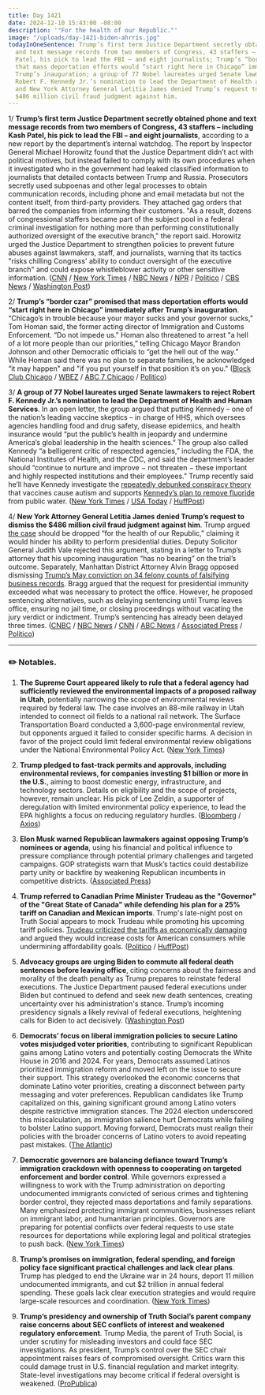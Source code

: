 ```yaml
---
title: Day 1421
date: 2024-12-10 15:43:00 -08:00
description: '"For the health of our Republic."'
image: "/uploads/day-1421-biden-ahrris.jpg"
todayInOneSentence: Trump’s first term Justice Department secretly obtained phone
  and text message records from two members of Congress, 43 staffers – including Kash
  Patel, his pick to lead the FBI – and eight journalists; Trump’s “border czar” promised
  that mass deportation efforts would “start right here in Chicago” immediately after
  Trump’s inauguration; a group of 77 Nobel laureates urged Senate lawmakers to reject
  Robert F. Kennedy Jr.’s nomination to lead the Department of Health and Human Services;
  and New York Attorney General Letitia James denied Trump’s request to dismiss the
  $486 million civil fraud judgment against him.
---
```


1/ **Trump’s first term Justice Department secretly obtained phone and text message records from two members of Congress, 43 staffers – including Kash Patel, his pick to lead the FBI – and eight journalists**, according to a new report by the department’s internal watchdog. The report by Inspector General Michael Horowitz found that the Justice Department didn’t act with political motives, but instead failed to comply with its own procedures when it investigated who in the government had leaked classified information to journalists that detailed contacts between Trump and Russia. Prosecutors secretly used subpoenas and other legal processes to obtain communication records, including phone and email metadata but not the content itself, from third-party providers. They attached gag orders that barred the companies from informing their customers. "As a result, dozens of congressional staffers became part of the subject pool in a federal criminal investigation for nothing more than performing constitutionally authorized oversight of the executive branch," the report said. Horowitz urged the Justice Department to strengthen policies to prevent future abuses against lawmakers, staff, and journalists, warning that its tactics "risks chilling Congress' ability to conduct oversight of the executive branch" and could expose whistleblower activity or other sensitive information. ([CNN](https://www.cnn.com/2024/12/10/politics/justice-department-spying-congress-patel-trump-ig-report) / [New York Times](https://www.nytimes.com/2024/12/10/us/politics/trump-leaks-investigation-congress-justice-department.html) / [NBC News](https://www.nbcnews.com/politics/justice-department/trumps-doj-secretly-obtained-phone-text-message-logs-43-congressional-rcna183610) / [NPR](https://www.npr.org/2024/12/10/g-s1-37644/justice-department-subpoenae-trump) / [Politico](https://www.politico.com/news/2024/12/10/doj-inspector-general-leak-investigation-report-00193464) / [CBS News](https://www.cbsnews.com/news/justice-department-congress-leak-investigations-inspector-general/) / [Washington Post](https://www.washingtonpost.com/national-security/2024/12/10/justice-department-communications-seizures-inspector-general/))

2/ **Trump’s “border czar” promised that mass deportation efforts would “start right here in Chicago” immediately after Trump’s inauguration**. “Chicago’s in trouble because your mayor sucks and your governor sucks,” Tom Homan said, the former acting director of Immigration and Customs Enforcement. “Do not impede us." Homan also threatened to arrest "a hell of a lot more people than our priorities,” telling Chicago Mayor Brandon Johnson and other Democratic officials to “get the hell out of the way.” While Homan said there was no plan to separate families, he acknowledged “it may happen" and "if you put yourself in that position it’s on you." ([Block Club Chicago](https://blockclubchicago.org/2024/12/10/mass-deportations-will-start-right-here-in-chicago-trumps-border-czar-says/) / [WBEZ](https://www.wbez.org/immigration/2024/12/10/border-czar-tom-homan-donald-trump-chicago-pritzker-brandon-johnson-immigration) / [ABC 7 Chicago](https://abc7chicago.com/post/donald-trump-immigration-incoming-border-czar-tom-homan-promises-mass-deportation-says-hell-start-chicago-migrants/15633535/) / [Politico](https://www.politico.com/live-updates/2024/12/09/congress/border-czars-tough-talk-00193416))

3/ **A group of 77 Nobel laureates urged Senate lawmakers to reject Robert F. Kennedy Jr.’s nomination to lead the Department of Health and Human Services**. In an open letter, the group argued that putting Kennedy – one of the nation’s leading vaccine skeptics –  in charge of HHS, which oversees agencies handling food and drug safety, disease epidemics, and health insurance would “put the public’s health in jeopardy and undermine America’s global leadership in the health sciences.” The group also called Kennedy “a belligerent critic of respected agencies,” including the FDA, the National Institutes of Health, and the CDC, and said the department’s leader should “continue to nurture and improve − not threaten − these important and highly respected institutions and their employees.” Trump recently said he’ll have Kennedy investigate the [repeatedly debunked conspiracy theory](https://whatthefuckjusthappenedtoday.com/2024/12/09/day-1420/#4-trump-plans-to-have-robert-f-kenne) that vaccines cause autism and supports [Kennedy’s plan to remove fluoride](https://whatthefuckjusthappenedtoday.com/2024/11/04/day-1385/#4-trump-didn%E2%80%99t-rule-out-banning-vacc) from public water. ([New York Times](https://www.nytimes.com/2024/12/09/health/kennedy-hhs-nobel-laureates.html) / [USA Today](https://www.usatoday.com/story/news/politics/elections/2024/12/10/nobel-prize-winners-rfk-nomination-vaccines/76885214007/) / [HuffPost](https://www.huffpost.com/entry/nobel-laureates-letter-senate_n_6757d39ee4b0012be3fdf074))

4/ **New York Attorney General Letitia James denied Trump’s request to dismiss the $486 million civil fraud judgment against him**. Trump argued [the case](https://whatthefuckjusthappenedtoday.com/2024/02/20/day-1127/#5-a-manhattan-judge-ordered-trump-to) should be dropped “for the health of our Republic,” claiming it would hinder his ability to perform presidential duties. Deputy Solicitor General Judith Vale rejected this argument, stating in a letter to Trump’s attorney that his upcoming inauguration “has no bearing” on the trial’s outcome. Separately, Manhattan District Attorney Alvin Bragg opposed dismissing [Trump’s May conviction on 34 felony counts of falsifying business records](https://whatthefuckjusthappenedtoday.com/2024/05/30/day-1227/#1-trump-a-former-u-s-president-and-t). Bragg argued that the request for presidential immunity exceeded what was necessary to protect the office. However, he proposed sentencing alternatives, such as delaying sentencing until Trump leaves office, ensuring no jail time, or closing proceedings without vacating the jury verdict or indictment. Trump’s sentencing has already been delayed three times. ([CNBC](https://www.cnbc.com/2024/12/10/trump-ny-ag-business-fraud-case.html) / [NBC News](https://www.nbcnews.com/politics/donald-trump/ny-attorney-general-refuses-drop-486-million-judgment-trump-rcna183603) / [CNN](https://www.cnn.com/2024/12/10/politics/trump-hush-money-business-fraud-new-york/index.html) / [ABC News](https://abcnews.go.com/US/trumps-hush-money-conviction-stand-manhattan-da-argues/story?id=116614131) / [Associated Press](https://apnews.com/article/donald-trump-manhattan-da-hush-money-stormy-daniels-f4405fbd1b0c769a7f98c40aa892d94c) / [Politico](https://www.politico.com/news/2024/12/10/bragg-trump-hush-money-verdict-election-000314))

---

### ✏️ Notables.

1. **The Supreme Court appeared likely to rule that a federal agency had sufficiently reviewed the environmental impacts of a proposed railway in Utah**, potentially narrowing the scope of environmental reviews required by federal law. The case involves an 88-mile railway in Utah intended to connect oil fields to a national rail network. The Surface Transportation Board conducted a 3,600-page environmental review, but opponents argued it failed to consider specific harms. A decision in favor of the project could limit federal environmental review obligations under the National Environmental Policy Act. ([New York Times](https://www.nytimes.com/2024/12/10/us/politics/supreme-court-environmental-reviews.html))

2. **Trump pledged to fast-track permits and approvals, including environmental reviews, for companies investing $1 billion or more in the U.S.**, aiming to boost domestic energy, infrastructure, and technology sectors. Details on eligibility and the scope of projects, however, remain unclear. His pick of Lee Zeldin, a supporter of deregulation with limited environmental policy experience, to lead the EPA highlights a focus on reducing regulatory hurdles. ([Bloomberg](https://www.bloomberg.com/news/articles/2024-12-10/trump-expedited-permits-for-anyone-investing-1b-or-more-in-us) / [Axios](https://www.axios.com/2024/12/10/trump-expedited-permits-1-billion-environment))

3. **Elon Musk warned Republican lawmakers against opposing Trump’s nominees or agenda**, using his financial and political influence to pressure compliance through potential primary challenges and targeted campaigns. GOP strategists warn that Musk’s tactics could destabilize party unity or backfire by weakening Republican incumbents in competitive districts. ([Associated Press](https://apnews.com/article/elon-musk-politics-trump-7e26c829af224a1f9d67c27cea085e68))

4. **Trump referred to Canadian Prime Minister Trudeau as the "Governor" of the "Great State of Canada" while defending his plan for a 25% tariff on Canadian and Mexican imports**. Trump's late-night post on Truth Social appears to mock Trudeau while promoting his upcoming tariff policies. [Trudeau criticized the tariffs as economically damaging](https://whatthefuckjusthappenedtoday.com/2024/12/03/day-1414/#4-trump-%E2%80%9Cjoked%E2%80%9D-to-prime-minister-ju) and argued they would increase costs for American consumers while undermining affordability goals. ([Politico](https://www.politico.com/live-updates/2024/12/10/congress/trump-calls-trudeau-governor-of-the-great-state-of-canada-in-overnight-posts-00193442) / [HuffPost](https://www.huffpost.com/entry/donald-trump-mocks-trudeau-after-tariffs-comments_n_6758133ee4b05d8c06f5d631))

5. **Advocacy groups are urging Biden to commute all federal death sentences before leaving office**, citing concerns about the fairness and morality of the death penalty as Trump prepares to reinstate federal executions. The Justice Department paused federal executions under Biden but continued to defend and seek new death sentences, creating uncertainty over his administration's stance. Trump’s incoming presidency signals a likely revival of federal executions, heightening calls for Biden to act decisively. ([Washington Post](https://www.washingtonpost.com/national-security/2024/12/09/biden-death-row-commute-catholic-trump/))

6. **Democrats’ focus on liberal immigration policies to secure Latino votes misjudged voter priorities**, contributing to significant Republican gains among Latino voters and potentially costing Democrats the White House in 2016 and 2024. For years, Democrats assumed Latinos prioritized immigration reform and moved left on the issue to secure their support. This strategy overlooked the economic concerns that dominate Latino voter priorities, creating a disconnect between party messaging and voter preferences. Republican candidates like Trump capitalized on this, gaining significant ground among Latino voters despite restrictive immigration stances. The 2024 election underscored this miscalculation, as immigration salience hurt Democrats while failing to bolster Latino support. Moving forward, Democrats must realign their policies with the broader concerns of Latino voters to avoid repeating past mistakes. ([The Atlantic](https://www.theatlantic.com/ideas/archive/2024/12/democrats-latino-vote-immigration/680945/))

7. **Democratic governors are balancing defiance toward Trump’s immigration crackdown with openness to cooperating on targeted enforcement and border control**. While governors expressed a willingness to work with the Trump administration on deporting undocumented immigrants convicted of serious crimes and tightening border control, they rejected mass deportations and family separations. Many emphasized protecting immigrant communities, businesses reliant on immigrant labor, and humanitarian principles. Governors are preparing for potential conflicts over federal requests to use state resources for deportations while exploring legal and political strategies to push back. ([New York Times](https://www.nytimes.com/2024/12/10/us/politics/democrats-trump-immigration-crackdown.html))

8. **Trump’s promises on immigration, federal spending, and foreign policy face significant practical challenges and lack clear plans**. Trump has pledged to end the Ukraine war in 24 hours, deport 11 million undocumented immigrants, and cut $2 trillion in annual federal spending. These goals lack clear execution strategies and would require large-scale resources and coordination. ([New York Times](https://www.nytimes.com/2024/12/10/us/politics/trump-promises.html))

9. **Trump’s presidency and ownership of Truth Social’s parent company raise concerns about SEC conflicts of interest and weakened regulatory enforcement**. Trump Media, the parent of Truth Social, is under scrutiny for misleading investors and could face SEC investigations. As president, Trump’s control over the SEC chair appointment raises fears of compromised oversight. Critics warn this could damage trust in U.S. financial regulation and market integrity. State-level investigations may become critical if federal oversight is weakened. ([ProPublica](https://www.propublica.org/article/donald-trump-media-truth-social-sec-securities-exchange-commission))